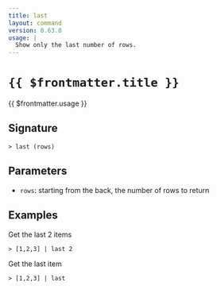 ```yaml
---
title: last
layout: command
version: 0.63.0
usage: |
  Show only the last number of rows.
---
```


# `{{ $frontmatter.title }}`

<div style='white-space: pre-wrap;'>{{ $frontmatter.usage }}</div>

## Signature

```> last (rows)```

## Parameters

 -  `rows`: starting from the back, the number of rows to return

## Examples

Get the last 2 items
```shell
> [1,2,3] | last 2
```

Get the last item
```shell
> [1,2,3] | last
```
